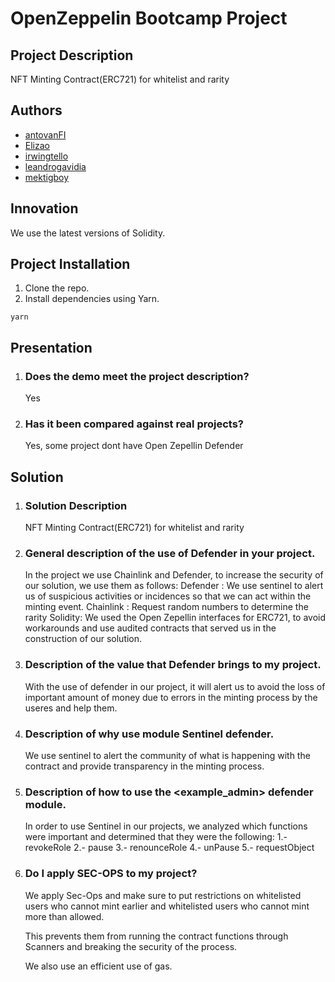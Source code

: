 # OpenZeppelin Bootcamp Project

## Project Description

NFT Minting Contract(ERC721) for whitelist and rarity

## Authors

-   [antovanFI](https://github.com/antovanFI)
-   [Elizao](https://github.com/Elizao)
-   [irwingtello](https://github.com/irwingtello)
-   [leandrogavidia](https://github.com/leandrogavidia)
-   [mektigboy](https://github.com/mektigboy)

## Innovation

We use the latest versions of Solidity.

## Project Installation

1. Clone the repo.
2. Install dependencies using Yarn.

```
yarn
```

## Presentation

1. ### Does the demo meet the project description?

   Yes

2. ### Has it been compared against real projects?

   Yes, some project dont have Open Zepellin Defender

## Solution

1. ### Solution Description

    NFT Minting Contract(ERC721) for whitelist and rarity

2. ### General description of the use of Defender in your project.

   In the project we use Chainlink and Defender, to increase the security of our solution, we use them as follows:
	Defender : We use sentinel to alert us of suspicious activities or incidences so that we can act within the minting event.
	Chainlink : Request random numbers to determine the rarity
	Solidity: We used the Open Zepellin interfaces for ERC721, to avoid workarounds and use audited contracts that served us in the construction of our solution.

3. ### Description of the value that Defender brings to my project.

    With the use of defender in our project, it will alert us to avoid the loss of important amount of money due to errors in the minting process by the useres and help them.

4. ### Description of why use module Sentinel defender.

    We use sentinel to alert the community of what is happening with the contract and provide transparency in the minting process.

5. ### Description of how to use the <example_admin> defender module.

    In order to use Sentinel in our projects, we analyzed which functions were important and determined that they were the following:
	1.- revokeRole
	2.- pause
	3.- renounceRole
	4.- unPause
	5.- requestObject

6. ### Do I apply SEC-OPS to my project?

    We apply Sec-Ops and make sure to put restrictions on whitelisted users who cannot mint earlier and whitelisted users who cannot mint more than allowed.

	This prevents them from running the contract functions through Scanners and breaking the security of the process.

	We also use an efficient use of gas.
